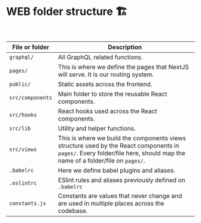 # WEB folder structure 🏗

<br>

| File or folder    | Description |
| ----------------- | ------------------------------------------------------------------------------------|
| `graphql/`        | All GraphQL related functions. |
| `pages/`          | This is where we define the pages that NextJS will serve. It is our routing system. |
| `public/`         | Static assets across the frontend. |
| `src/components`  | Main folder to store the reusable React components. |
| `src/hooks`       | React hooks used across the React components. |
| `src/lib`         | Utility and helper functions. |
| `src/views`       | This is where we build the components views structure used by the React components in `pages/`. Every folder/file here, should map the name of a folder/file on `pages/`. |
| `.babelrc`        | Here we define babel plugins and aliases. |
| `.eslintrc`       | ESlint rules and aliases previously defined on `.babelrc` |
| `constants.js`    | Constants are values that never change and are used in multiple places across the codebase. |
